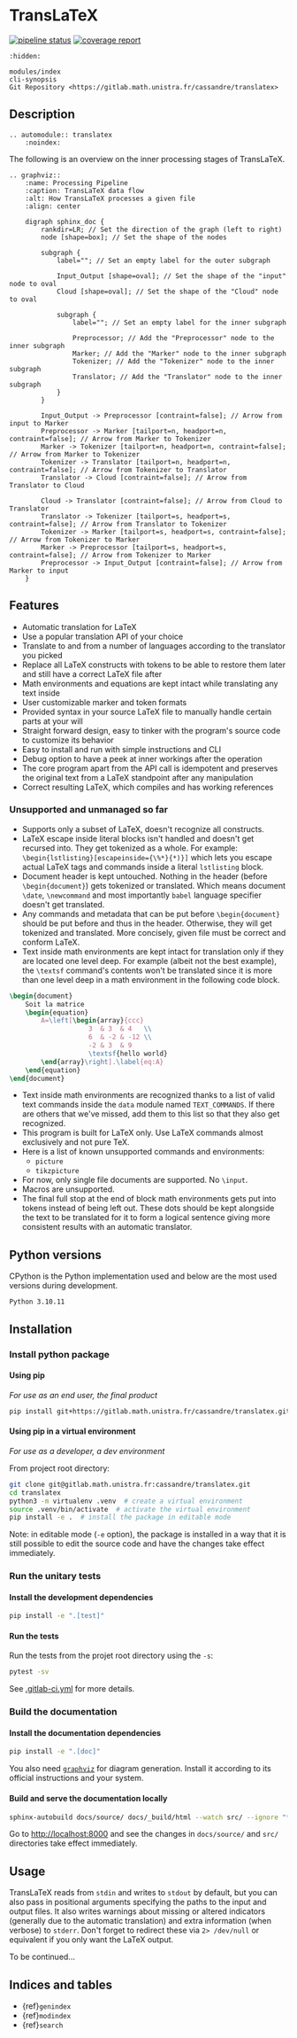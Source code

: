 # TransLaTeX

[![pipeline status](https://gitlab.math.unistra.fr/cassandre/translatex/badges/main/pipeline.svg)](https://gitlab.math.unistra.fr/cassandre/translatex/-/commits/main)
[![coverage report](https://gitlab.math.unistra.fr/cassandre/translatex/badges/main/coverage.svg)](https://cassandre.pages.math.unistra.fr/translatex/coverage)

```{toctree}
:hidden:

modules/index
cli-synopsis
Git Repository <https://gitlab.math.unistra.fr/cassandre/translatex>

```

## Description

```{eval-rst}
.. automodule:: translatex
    :noindex:

```

The following is an overview on the inner processing stages of TransLaTeX.

```{eval-rst}
.. graphviz::
    :name: Processing Pipeline
    :caption: TransLaTeX data flow
    :alt: How TransLaTeX processes a given file
    :align: center

    digraph sphinx_doc {
        rankdir=LR; // Set the direction of the graph (left to right)
        node [shape=box]; // Set the shape of the nodes

        subgraph {
            label=""; // Set an empty label for the outer subgraph

            Input_Output [shape=oval]; // Set the shape of the "input" node to oval
            Cloud [shape=oval]; // Set the shape of the "Cloud" node to oval

            subgraph {
                label=""; // Set an empty label for the inner subgraph

                Preprocessor; // Add the "Preprocessor" node to the inner subgraph
                Marker; // Add the "Marker" node to the inner subgraph
                Tokenizer; // Add the "Tokenizer" node to the inner subgraph
                Translator; // Add the "Translator" node to the inner subgraph
            }
        }

        Input_Output -> Preprocessor [contraint=false]; // Arrow from input to Marker
        Preprocessor -> Marker [tailport=n, headport=n, contraint=false]; // Arrow from Marker to Tokenizer
        Marker -> Tokenizer [tailport=n, headport=n, contraint=false]; // Arrow from Marker to Tokenizer
        Tokenizer -> Translator [tailport=n, headport=n, contraint=false]; // Arrow from Tokenizer to Translator
        Translator -> Cloud [contraint=false]; // Arrow from Translator to Cloud

        Cloud -> Translator [contraint=false]; // Arrow from Cloud to Translator
        Translator -> Tokenizer [tailport=s, headport=s, contraint=false]; // Arrow from Translator to Tokenizer
        Tokenizer -> Marker [tailport=s, headport=s, contraint=false]; // Arrow from Tokenizer to Marker
        Marker -> Preprocessor [tailport=s, headport=s, contraint=false]; // Arrow from Tokenizer to Marker
        Preprocessor -> Input_Output [contraint=false]; // Arrow from Marker to input
    }

```

## Features

- Automatic translation for LaTeX
- Use a popular translation API of your choice
- Translate to and from a number of languages according to the translator you picked
- Replace all LaTeX constructs with tokens to be able to restore them later and still have a correct LaTeX file after
- Math environments and equations are kept intact while translating any text inside
- User customizable marker and token formats
- Provided syntax in your source LaTeX file to manually handle certain parts at your will
- Straight forward design, easy to tinker with the program's source code to customize its behavior
- Easy to install and run with simple instructions and CLI
- Debug option to have a peek at inner workings after the operation
- The core program apart from the API call is idempotent and preserves the original text from a LaTeX standpoint after
  any manipulation
- Correct resulting LaTeX, which compiles and has working references

### Unsupported and unmanaged so far

- Supports only a subset of LaTeX, doesn't recognize all constructs.
- LaTeX escape inside literal blocks isn't handled and doesn't get recursed into. They get tokenized as a whole. For
  example: `\begin{lstlisting}[escapeinside={\%*}{*)}]` which lets you escape actual LaTeX tags and commands inside
  a literal `lstlisting` block.
- Document header is kept untouched. Nothing in the header (before `\begin{document}`) gets tokenized or translated.
  Which means document `\date`, `\newcommand` and most importantly `babel` language specifier doesn't get
  translated.
- Any commands and metadata that can be put before `\begin{document}` should be put before and thus in the header.
  Otherwise, they will get tokenized and translated. More concisely, given file must be correct and conform LaTeX.
- Text inside math environments are kept intact for translation only if they are located one level deep. For example
  (albeit not the best example), the `\textsf` command's contents won't be translated since it is more than one level
  deep in a math environment in the following code block.

```latex
\begin{document}
    Soit la matrice
    \begin{equation}
        A=\left[\begin{array}{ccc}
                    3  & 3  & 4   \\
                    6  & -2 & -12 \\
                    -2 & 3  & 9
                    \textsf{hello world}
        \end{array}\right].\label{eq:A}
    \end{equation}
\end{document}
```

- Text inside math environments are recognized thanks to a list of valid text commands inside the `data` module
  named `TEXT_COMMANDS`. If there are others that we've missed, add them to this list so that they also get recognized.
- This program is built for LaTeX only. Use LaTeX commands almost exclusively and not pure TeX.
- Here is a list of known unsupported commands and environments:
    - `picture`
    - `tikzpicture`
- For now, only single file documents are supported. No `\input`.
- Macros are unsupported.
- The final full stop at the end of block math environments gets put into tokens instead of being left out. These dots
  should be kept alongside the text to be translated for it to form a logical sentence giving more consistent results
  with an automatic translator.

## Python versions

CPython is the Python implementation used and below are the most used versions during development.

```
Python 3.10.11
```

## Installation

### Install python package

#### Using pip

*For use as an end user, the final product*

```bash
pip install git+https://gitlab.math.unistra.fr/cassandre/translatex.git
```

#### Using pip in a virtual environment

*For use as a developer, a dev environment*

From project root directory:

```bash
git clone git@gitlab.math.unistra.fr:cassandre/translatex.git
cd translatex
python3 -m virtualenv .venv  # create a virtual environment
source .venv/bin/activate  # activate the virtual environment
pip install -e .  # install the package in editable mode
```

Note: in editable mode (`-e` option), the package is installed in a way that it is still possible to edit the source
code and have the changes take effect immediately.

### Run the unitary tests

#### Install the development dependencies

```bash
pip install -e ".[test]"
```

#### Run the tests

Run the tests from the projet root directory using the `-s`:

```bash
pytest -sv
```

See [.gitlab-ci.yml](https://gitlab.math.unistra.fr/cassandre/translatex/blob/main/.gitlab-ci.yml) for more details.

### Build the documentation

#### Install the documentation dependencies

```bash
pip install -e ".[doc]"
```

You also need [`graphviz`](https://graphviz.org/) for diagram generation. Install it according to its
official instructions and your system.

#### Build and serve the documentation locally

```bash
sphinx-autobuild docs/source/ docs/_build/html --watch src/ --ignore "**/docs/source/manually_generated_content/*"
```

Go to <http://localhost:8000> and see the changes in `docs/source/` and `src/` directories take effect immediately.

## Usage

TransLaTeX reads from `stdin` and writes to `stdout` by default, but you can also pass in positional arguments
specifying the paths to the input and output files. It also writes warnings about missing or altered indicators
(generally due to the automatic translation) and extra information (when verbose) to `stderr`. Don't forget to redirect
these via `2> /dev/null` or equivalent if you only want the LaTeX output.

To be continued...

## Indices and tables

* {ref}`genindex`
* {ref}`modindex`
* {ref}`search`
